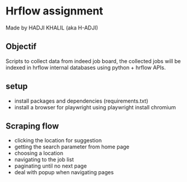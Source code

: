 # Hrflow assignment
<!-- ADD GITHUB URL -->
Made by HADJI KHALIL (aka H-ADJI)

## Objectif

Scripts to collect data from indeed job board, the collected jobs will be indexed in hrflow internal databases using python + hrflow APIs.


## setup

- install packages and dependencies (requirements.txt)
- install a browser for playwright using playwright install chromium

## Scraping flow
- clicking the location for suggestion
- getting the search parameter from home page
- choosing a location
- navigating to the job list
- paginating until no next page
- deal with popup when navigating pages 